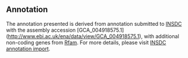 
Annotation
----------

The annotation presented is derived from annotation submitted to
[INSDC](http://www.insdc.org) with the assembly accession [GCA\_004918575.1]
(http://www.ebi.ac.uk/ena/data/view/GCA_004918575.1),
with additional non-coding genes from
[Rfam](http://rfam.xfam.org/). For more details, please visit [INSDC
annotation import](http://ensemblgenomes.org/info/data/insdc_annotation).
